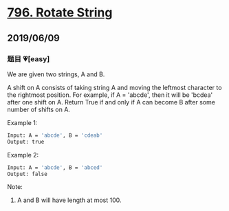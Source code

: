 # [796. Rotate String](https://leetcode.com/problems/rotate-string/)

## 2019/06/09

### 题目 💗[easy]

We are given two strings, A and B.

A shift on A consists of taking string A and moving the leftmost character to the rightmost position. For example, if A = 'abcde', then it will be 'bcdea' after one shift on A. Return True if and only if A can become B after some number of shifts on A.

Example 1:

```bash
Input: A = 'abcde', B = 'cdeab'
Output: true
```

Example 2:

```bash
Input: A = 'abcde', B = 'abced'
Output: false
```

Note:

1. A and B will have length at most 100.
